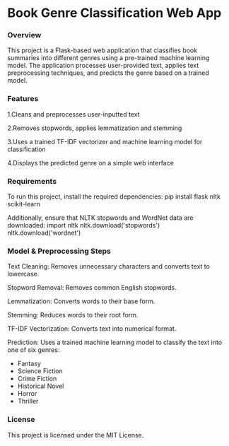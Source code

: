 <h1><b>Book Genre Classification Web App </b></h1>

<h3>Overview</h3>

This project is a Flask-based web application that classifies book summaries into different genres using a pre-trained machine learning model. The application processes user-provided text, applies text preprocessing techniques, and predicts the genre based on a trained model.

<h3>Features</h3

1.Cleans and preprocesses user-inputted text

2.Removes stopwords, applies lemmatization and stemming

3.Uses a trained TF-IDF vectorizer and machine learning model for classification

4.Displays the predicted genre on a simple web interface

<h3>Requirements</h3>

To run this project, install the required dependencies:
pip install flask nltk scikit-learn

Additionally, ensure that NLTK stopwords and WordNet data are downloaded:
import nltk
nltk.download('stopwords')
nltk.download('wordnet')

<h3>Model & Preprocessing Steps</h3>

Text Cleaning: Removes unnecessary characters and converts text to lowercase.

Stopword Removal: Removes common English stopwords.

Lemmatization: Converts words to their base form.

Stemming: Reduces words to their root form.

TF-IDF Vectorization: Converts text into numerical format.

Prediction: Uses a trained machine learning model to classify the text into one of six genres:
<ul>
<li>Fantasy</li>
<li>Science Fiction</li>
<li>Crime Fiction</li>
<li>Historical Novel</li>
<li>Horror</li>
<li>Thriller</li>
</ul>

<h3>License</h3>
This project is licensed under the MIT License.
